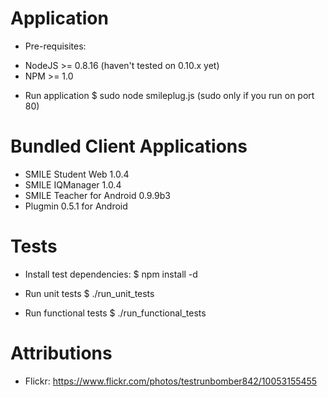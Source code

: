 Application
===========

 * Pre-requisites:
  - NodeJS >= 0.8.16 (haven't tested on 0.10.x yet)
  - NPM >= 1.0

 * Run application
  $ sudo node smileplug.js (sudo only if you run on port 80)

Bundled Client Applications
===========================

* SMILE Student Web 1.0.4
* SMILE IQManager 1.0.4
* SMILE Teacher for Android 0.9.9b3
* Plugmin 0.5.1 for Android

Tests
=====

 * Install test dependencies:
  $ npm install -d

 * Run unit tests
  $ ./run_unit_tests 

 * Run functional tests
  $ ./run_functional_tests 

Attributions
============

* Flickr: https://www.flickr.com/photos/testrunbomber842/10053155455